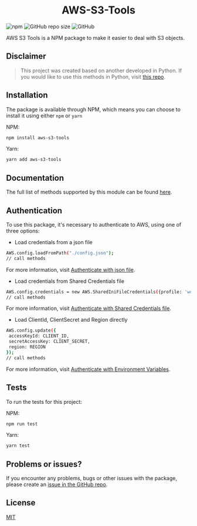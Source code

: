 <h1 align='center'>
  AWS-S3-Tools
</h1>

![npm](https://img.shields.io/npm/v/aws-s3-tools?color=brightgreen)
![GitHub repo size](https://img.shields.io/github/repo-size/PedroS11/riot-valorant-api)
![GitHub](https://img.shields.io/github/license/PedroS11/riot-valorant-api)

AWS S3 Tools is a NPM package to make it easier to deal with S3 objects.

## Disclaimer
 > This project was created based on another developed in Python. If you would like to use this methods
 in Python, visit [this repo](https://github.com/FerrariDG/aws-s3-tools).

## Installation
 The package is available through NPM, which means you can choose to install it using either `npm` or `yarn`
 
 NPM:
 ```sh
 npm install aws-s3-tools
 ```
 
 Yarn:
 ```sh
 yarn add aws-s3-tools
 ```
## Documentation
The full list of methods supported by this module can be found [here](https://pedros11.github.io/aws-s3-tools/modules.html).


## Authentication

To use this package, it's necessary to authenticate to AWS, using one of three options:
- Load credentials from a json file

 ```sh
 AWS.config.loadFromPath("./config.json");
 // call methods
 ```
 
 For more information, visit [Authenticate with json file](https://docs.aws.amazon.com/sdk-for-javascript/v2/developer-guide/loading-node-credentials-json-file.html).
 - Load credentials from Shared Credentials file
 
  ```sh
  AWS.config.credentials = new AWS.SharedIniFileCredentials({profile: 'work-account'});
  // call methods
  ```
For more information, visit [Authenticate with Shared Credentials file](https://docs.aws.amazon.com/sdk-for-javascript/v2/developer-guide/loading-node-credentials-shared.html).

 - Load ClientId, ClientSecret and Region directly 
  ```sh
 AWS.config.update({
   accessKeyId: CLIENT_ID,
   secretAccessKey: CLIENT_SECRET,
   region: REGION
 });
 // call methods
  ```
  For more information, visit [Authenticate with Environment Variables](https://docs.aws.amazon.com/sdk-for-javascript/v2/developer-guide/loading-node-credentials-environment.html).

## Tests

To run the tests for this project:

 NPM:
 ```sh
 npm run test
 ```
 
 Yarn:
 ```sh
 yarn test
 ```
 
 ## Problems or issues?
 
 If you encounter any problems, bugs or other issues with the package, please create an [issue in the GitHub repo](https://github.com/PedroS11/aws-s3-tools/issues). 

## License 

[MIT](https://github.com/PedroS11/aws-s3-tools/blob/main/LICENSE.md)